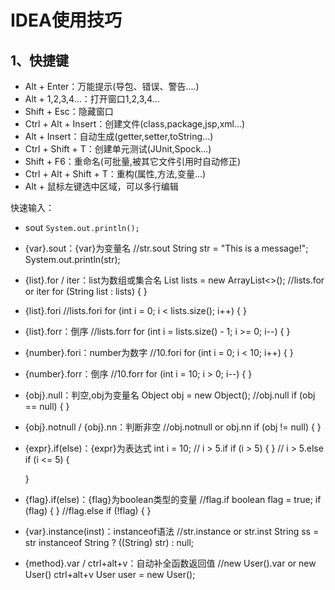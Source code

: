 # IDEA使用技巧

## 1、快捷键

* Alt + Enter：万能提示(导包、错误、警告....)
* Alt + 1,2,3,4...：打开窗口1,2,3,4...
* Shift + Esc：隐藏窗口
* Ctrl + Alt + Insert：创建文件(class,package,jsp,xml...)
* Alt + Insert：自动生成(getter,setter,toString...)
* Ctrl + Shift + T：创建单元测试(JUnit,Spock...)
* Shift + F6：重命名(可批量,被其它文件引用时自动修正)
* Ctrl + Alt + Shift + T：重构(属性,方法,变量...)
* Alt + 鼠标左键选中区域，可以多行编辑

快速输入：
* sout
	```System.out.println();```

* {var}.sout：{var}为变量名
	//str.sout
	String str = "This is a message!";
	System.out.println(str);
* {list}.for / iter：list为数组或集合名
    List<String> lists = new ArrayList<>();
    //lists.for or iter
    for (String list : lists) {
    }
* {list}.fori
	//lists.fori
	for (int i = 0; i < lists.size(); i++) {
	}
* {list}.forr：倒序
	//lists.forr
	for (int i = lists.size() - 1; i >= 0; i--) {
	}
* {number}.fori：number为数字
	//10.fori
	for (int i = 0; i < 10; i++) {
	}
* {number}.forr：倒序
	//10.forr
	for (int i = 10; i > 0; i--) {
	}
* {obj}.null：判空,obj为变量名
	Object obj = new Object();
	//obj.null
	if (obj == null) {
	}
* {obj}.notnull / {obj}.nn：判断非空
	//obj.notnull or obj.nn
	if (obj != null) {
	}
* {expr}.if(else)：{expr}为表达式
	int i = 10;
	// i > 5.if
	if (i > 5) {
	}
	// i > 5.else
	if (i <= 5) {
	    
	}
* {flag}.if(else)：{flag}为boolean类型的变量
	//flag.if
	boolean flag = true;
	if (flag) {
	}
	//flag.else
	if (!flag) {
	}
* {var}.instance(inst)：instanceof语法
	//str.instance or str.inst
	String ss = str instanceof String ? ((String) str) : null;
* {method}.var / ctrl+alt+v：自动补全函数返回值
	//new User().var   or new User() ctrl+alt+v
	User user = new User();

